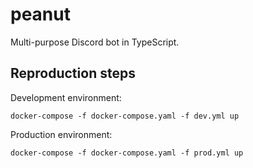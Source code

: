 # peanut
Multi-purpose Discord bot in TypeScript.

## Reproduction steps

Development environment:

`docker-compose -f docker-compose.yaml -f dev.yml up`

Production environment:

`docker-compose -f docker-compose.yaml -f prod.yml up`
